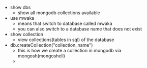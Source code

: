 - show dbs
   - show all mongodb collections available
- use mwaka
   - means that switch to database called mwaka
   - you can also switch to a database name that does not exist
- show collection
   - view collections(tables in sql) of the database
- db.createCollection("collection_name")
   - this is how we create a collection in mongodb via mongosh(mongoshell)
   - 
